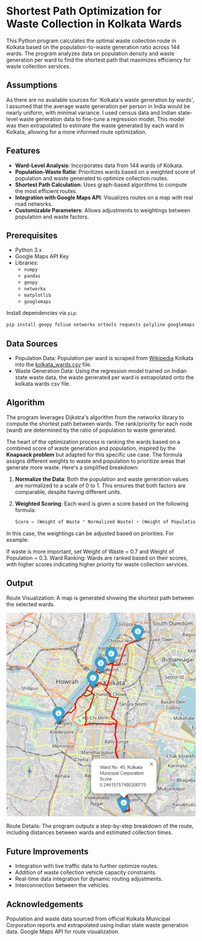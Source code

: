 # Shortest Path Optimization for Waste Collection in Kolkata Wards

This Python program calculates the optimal waste collection route in Kolkata based on the population-to-waste generation ratio across 144 wards. The program analyzes data on population density and waste generation per ward to find the shortest path that maximizes efficiency for waste collection services.

## Assumptions

As there are no available sources for 'Kolkata's waste generation by wards', I assumed that the average waste generation per person in India would be nearly uniform, with minimal variance. I used census data and Indian state-level waste generation data to fine-tune a regression model. This model was then extrapolated to estimate the waste generated by each ward in Kolkata, allowing for a more informed route optimization.


## Features

- **Ward-Level Analysis**: Incorporates data from 144 wards of Kolkata.
- **Population-Waste Ratio**: Prioritizes wards based on a weighted score of population and waste generated to optimize collection routes.
- **Shortest Path Calculation**: Uses graph-based algorithms to compute the most efficient routes.
- **Integration with Google Maps API**: Visualizes routes on a map with real road networks.
- **Customizable Parameters**: Allows adjustments to weightings between population and waste factors.

## Prerequisites

- Python 3.x
- Google Maps API Key
- Libraries:
  - `numpy`
  - `pandas`
  - `geopy`
  - `networkx`
  - `matplotlib`
  - `googlemaps`

Install dependencies via `pip`:

```bash
pip install geopy folium networkx ortools requests polyline googlemaps polyline
```

## Data Sources
- Population Data: Population per ward is scraped from [Wikipedia](https://en.wikipedia.org/wiki/Administrative_divisions_of_Kolkata) Kolkata into the [kolkata_wards.csv](./kolkata_wards.csv) file.
- Waste Generation Data: Using the regression model trained on Indian state waste data, the waste generated per ward is extrapolated onto the kolkata wards csv file.


## Algorithm
The program leverages Dijkstra's algorithm from the networkx library to compute the shortest path between wards. The rank/priority for each node (ward) are determined by the ratio of population to waste generated.

The heart of the optimization process is ranking the wards based on a combined score of waste generation and population, inspired by the **Knapsack problem** but adapted for this specific use case.
The formula assigns different weights to waste and population to prioritize areas that generate more waste. Here's a simplified breakdown:

1. **Normalize the Data**: Both the population and waste generation values are normalized to a scale of 0 to 1. This ensures that both factors are comparable, despite having different units.

2. **Weighted Scoring**: Each ward is given a score based on the following formula:
   ```python
   Score = (Weight of Waste * Normalized Waste) + (Weight of Population * Normalized Population)
   ```
In this case, the weightings can be adjusted based on priorities. For example:

If waste is more important, set Weight of Waste = 0.7 and Weight of Population = 0.3.
Ward Ranking: Wards are ranked based on their scores, with higher scores indicating higher priority for waste collection services.   

## Output
Route Visualization: A map is generated showing the shortest path between the selected wards.

![kolkata_optimal_route](./images/opt.png)

Route Details: The program outputs a step-by-step breakdown of the route, including distances between wards and estimated collection times.

## Future Improvements
- Integration with live traffic data to further optimize routes.
- Addition of waste collection vehicle capacity constraints.
- Real-time data integration for dynamic routing adjustments.
- Interconnection between the vehicles. 

## Acknowledgements
Population and waste data sourced from official Kolkata Municipal Corporation reports and extrapolated using Indian state waste generation data.
Google Maps API for route visualization.
